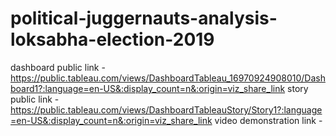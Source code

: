 # political-juggernauts-analysis-loksabha-election-2019
dashboard public link  - https://public.tableau.com/views/DashboardTableau_16970924908010/Dashboard1?:language=en-US&:display_count=n&:origin=viz_share_link
story public link  - https://public.tableau.com/views/DashboardTableauStory/Story1?:language=en-US&:display_count=n&:origin=viz_share_link
video demonstration link - 
